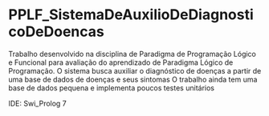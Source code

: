 # PPLF_SistemaDeAuxilioDeDiagnosticoDeDoencas

Trabalho desenvolvido na disciplina de Paradigma de Programação Lógico e Funcional para avaliação do aprendizado de Paradigma Lógico de Programação.
O sistema busca auxiliar o diagnóstico de doenças a partir de uma base de dados de doenças e seus sintomas
O trabalho ainda tem uma base de dados pequena e implementa poucos testes unitários

IDE: Swi_Prolog 7 
